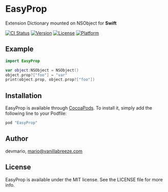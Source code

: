 # EasyProp

Extension Dictionary mounted on NSObject for **Swift**

[![CI Status](http://img.shields.io/travis/devmario/EasyProp.svg?style=flat)](https://travis-ci.org/devmario/EasyProp)
[![Version](https://img.shields.io/cocoapods/v/EasyProp.svg?style=flat)](http://cocoapods.org/pods/EasyProp)
[![License](https://img.shields.io/cocoapods/l/EasyProp.svg?style=flat)](http://cocoapods.org/pods/EasyProp)
[![Platform](https://img.shields.io/cocoapods/p/EasyProp.svg?style=flat)](http://cocoapods.org/pods/EasyProp)

## Example

```swift
import EasyProp

var object:NSObject = NSObject()
object.prop?["foo"] = "var"
print(object.prop, object.prop?["foo"])
```

## Installation

EasyProp is available through [CocoaPods](http://cocoapods.org). To install
it, simply add the following line to your Podfile:

```ruby
pod "EasyProp"
```

## Author

devmario, mario@vanillabreeze.com

## License

EasyProp is available under the MIT license. See the LICENSE file for more info.
